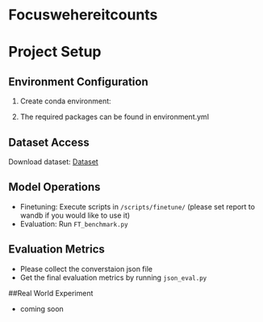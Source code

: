 # Focuswehereitcounts

# Project Setup

## Environment Configuration

1. Create conda environment:

2. The required packages can be found in environment.yml

## Dataset Access
Download dataset: <a href="https://drive.google.com/file/d/13YiuT3m2K8EP31HJkA9Gmx26AGyBTqpO/view?usp=sharing" target="_blank">Dataset</a>

## Model Operations
- Finetuning: Execute scripts in `/scripts/finetune/` (please set report to wandb if you would like to use it)
- Evaluation: Run `FT_benchmark.py`

## Evaluation Metrics
- Please collect the converstaion json file
- Get the final evaluation metrics by running `json_eval.py`


##Real World Experiment
- coming soon
